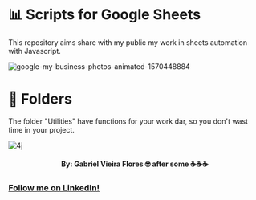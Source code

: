 # 📊 Scripts for Google Sheets
This repository aims share with my public my work in sheets automation with Javascript.

![google-my-business-photos-animated-1570448884](https://user-images.githubusercontent.com/48156370/81830245-36d37880-9512-11ea-85c1-8773aca6f820.gif)

# 📁 Folders
The folder "Utilities" have functions for your work dar, so you don't wast time in your project.

![4j](https://user-images.githubusercontent.com/48156370/81830717-ce38cb80-9512-11ea-8e3d-a67611fb7b73.gif)

<h4 align = "center">
By: Gabriel Vieira Flores 🤓
after some ☕☕☕
</h4>

### [Follow me on LinkedIn!](https://www.linkedin.com/in/gvieiraf/?locale=en_US)
